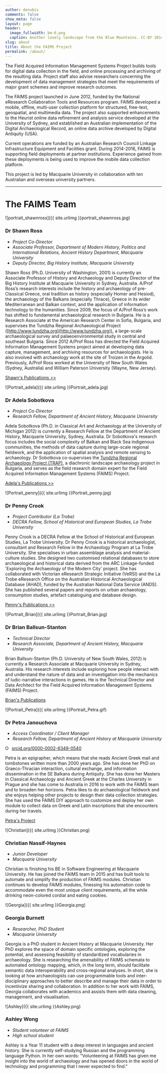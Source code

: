 ```yaml
---
author: denubis
comments: false
show_meta: false
layout: page
header:
  image_fullwidth: bm-6.png
  caption: Another lovely landscape from the Blue Mountains. CC-BY 2014 FAIMS Project
slug: about
title: About the FAIMS Project
permalink: /about/
---
```


<a name="About"/>

The Field Acquired Information Management Systems Project builds tools for digital data collection in the field, and online processing and archiving of the resulting data. Project staff also advise researchers concerning the development of data management strategies that meet the requirements of major grant schemes and improve research outcomes.

The FAIMS project launched in June 2012, funded by the National eResearch Collaboration Tools and Resources program. FAIMS developed a mobile, offline, multi-user collection platform for structured, free-text, geospatial, and multimedia data. The project also supported enhancements to the Heurist online data refinement and analysis service developed at the University of Sydney, and established an Australian implementation of the Digital Archaeological Record, an online data archive developed by Digital Antiquity (USA).

Current operations are funded by an Australian Research Council Linkage Infrastructure Equipment and Facilities grant. During 2014-2016, FAIMS is supporting field deployments at partner institutions. Experience gained from these deployments is being used to improve the mobile data collection platform.

This project is led by Macquarie University in collaboration with ten Australian and overseas university partners.

* * *

<a name="Team"/>

# The FAIMS Team 

![portrait_shawnross]({{ site.urlimg }}portrait_shawnross.jpg) 

### Dr Shawn Ross

* _Project Co-Director_
* _Associate Professor, Department of Modern History, Politics and International Relations, Ancient History Department, Macquarie University_
* _Deputy Director, Big History Institute, Macquarie University_

Shawn Ross (Ph.D. University of Washington, 2001) is currently an Associate Professor of History and Archaeology and Deputy Director of the Big History Institute at Macquarie University in Sydney, Australia. A/Prof Rossʼs research interests include the history and archaeology of pre-Classical Greece, oral tradition as history (especially Homer and Hesiod), the archaeology of the Balkans (especially Thrace), Greece in its wider Mediterranean and Balkan context, and the application of information technology to the humanities. Since 2009, the focus of A/Prof Rossʼs work has shifted to fundamental archaeological research in Bulgaria. He is a Research Associate at the American Research Center in Sofia, Bulgaria, and supervises the Tundzha Regional Archaeological Project ([http://www.tundzha.org](http://www.tundzha.org)), a large-scale archaeological survey and palaeoenvironmental study in central and southeast Bulgaria. Since 2012 A/Prof Ross has directed the Field Acquired Information Management Systems project aimed at developing data capture, management, and archiving resources for archaeologists. He is also involved with archaeology work at the site of Troizen in the Argolid. Previously, A/Prof Ross worked at the University of New South Wales (Sydney, Australia) and William Paterson University (Wayne, New Jersey).

[Shawn's Publications >>](https://mq.academia.edu/ShawnRoss)

![Portrait_adela]({{ site.urlimg }}Portrait_adela.jpg)

### Dr Adela Sobotkova

* _Project Co-Director_
* _Research Fellow, Department of Ancient History, Macquarie University_

Adela Sobotkova (Ph.D. in Classical Art and Archaeology at the University of Michigan 2012) is currently a Research Fellow at the Department of Ancient History, Macquarie University, Sydney, Australia. Dr Sobotkova's research focus includes the social complexity of Balkan and Black Sea indigenous communities, the methods of data capture during large-scale regional fieldwork, and the application of spatial analysis and remote sensing to archaeology. Dr Sobotkova co-supervises the [Tundzha Regional Archaeology Project (TRAP)](http://citiesindust.org), a diachronic landscape archaeology project in Bulgaria, and serves as the field research domain expert for the Field Acquired Information Management Systems (FAIMS) Project.

[Adela's Publications >>](https://mq.academia.edu/AdelaSobotkova)

![Portrait_penny]({{ site.urlimg }}Portrait_penny.jpg)

### Dr Penny Crook
* _Project Contributor (La Trobe)_
* _DECRA Fellow, School of Historical and European Studies, La Trobe University_

Penny Crook is a DECRA Fellow at the School of Historical and European Studies, La Trobe University. Dr Penny Crook is a historical archaeologist, consultant and Research Fellow in the Archaeology Program at La Trobe University. She specialises in urban assemblage analysis and material-culture studies. She designed two customised relational databases to store archaeological and historical data derived from the ARC Linkage-funded 'Exploring the Archaeology of the Modern City' project. She has collaborated with Victorian eResearch Strategic Initiative (VeRSI) and the La Trobe eResearch Office on the Australian Historical Archaeological Database (AHAD), funded by the Australian National Data Service (ANDS). She has published several papers and reports on urban archaeology, consumption studies, artefact cataloguing and database design.

[Penny's Publications >>](https://latrobe.academia.edu/PennyCrook)


![Portrait_Brian]({{ site.urlimg }}Portrait_Brian.jpg)

### Dr Brian Ballsun-Stanton

* _Technical Director_
* _Research Associate, Department of Ancient History, Macquarie University_

Brian Ballsun-Stanton (Ph.D. University of New South Wales, 2012) is currently a Research Associate at Macquarie University in Sydney, Australia. His research interests include exploring how people interact with and understand the nature of data and an investigation into the mechanics of ludic-narrative interactions in games. He is the Technical Director and Data Architect for the Field Acquired Information Management Systems (FAIMS) Project.


[Brian's Publications](https://mq.academia.edu/BrianBallsunStanton)


![Portrait_Petra]({{ site.urlimg }}Portrait_Petra.gif)

### Dr Petra Janouchova

* _Access Coordinator / Client Manager_
* _Research Fellow, Department of Ancient History at Macquarie University_

<a href="https://orcid.org/0000-0002-6349-0540" target="orcid.widget" rel="noopener noreferrer" style="vertical-align:top;"><img src="https://orcid.org/sites/default/files/images/orcid_16x16.png" style="width:1em;margin-right:.5em;" alt="ORCID iD icon">orcid.org/0000-0002-6349-0540</a>


Petra is an epigrapher, which means that she reads Ancient Greek mail and tombstones written more than 2000 years ago. She has done her PhD on Graeco-Thracian interaction, cultural exchange, and information dissemination in the SE Balkans during Antiquity. She has done her Masters in Classical Archaeology and Ancient Greek at the Charles University in Prague and she has come to Australia in 2016 to work with the FAIMS team and to broaden her horizons. Petra likes to do archaeological fieldwork and she enjoys helping other projects to design their data collection strategies. She has used the FAIMS DIY approach to customize and deploy her own module to collect data on Greek and Latin inscriptions that she encounters during her travels.


[Petra's Project](https://osf.io/fjnw5/)


![Christian]({{ site.urlimg }}Christian.png)

### Christian Nassif-Haynes

* _Junior Developer_
* _Macquarie University_

Christian is finishing his BE in Software Engineering at Macquarie University. He has joined the FAIMS team in 2015 and has built tools to automate and simplify the production of FAIMS modules. Christian continues to develop FAIMS modules, finessing his automation code to accommodate even the most unique client requirements, all the while drinking neon-colored cordial and eating cookies. 



![Georgia]({{ site.urlimg }}Georgia.png)

### Georgia Burnett

* _Researcher, PhD Student_
* _Macquarie University_

Georgia is a PhD student in Ancient History at Macquarie University. Her PhD explores the space of domain specific ontologies, exploring the potential, and assessing feasibility of standardized vocabularies in archaeology. She is researching the amenability of FAIMS schemata to automated ontology mapping, which, in the long term, should facilitate semantic data interoperability and cross-regional analyses. In short, she is looking at how archaeologists can use programmable tools and inter-disciplinary approaches to better describe and manage their data in order to incentivize sharing and collaboration. 
In addition to her work with FAIMS, Georgia collaborates with academics and assists them with data cleaning, management, and visualisation.  


![Ashley]({{ site.urlimg }}Ashley.png)

### Ashley Wong

* _Student volunteer at FAIMS_
* _High school student_

Ashley is a Year 11 student with a deep interest in languages and ancient history. She is currently self-studying Russian and the programming language Python. In her own words: "Volunteering at FAIMS has given me insight into the world of archaeology and has opened doors in the world of technology and programming that I never expected to find."




